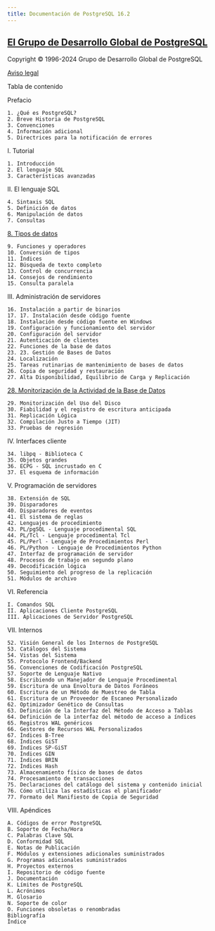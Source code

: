 ```yaml
---
title: Documentación de PostgreSQL 16.2
---
```


[El Grupo de Desarrollo Global de PostgreSQL](https://www.postgresql.org/developer/core/)
-------------------------------------------

Copyright © 1996-2024 Grupo de Desarrollo Global de PostgreSQL

[Aviso legal]()

Tabla de contenido

Prefacio

    1. ¿Qué es PostgreSQL?
    2. Breve Historia de PostgreSQL
    3. Convenciones
    4. Información adicional
    5. Directrices para la notificación de errores

I. Tutorial

    1. Introducción
    2. El lenguaje SQL 
    3. Características avanzadas


II. El lenguaje SQL

    4. Sintaxis SQL
    5. Definición de datos
    6. Manipulación de datos
    7. Consultas
    
[8. Tipos de datos](II.El_lenguaje_SQL/8.Tipos_de_datos.md)

    9. Funciones y operadores
    10. Conversión de tipos
    11. Índices
    12. Búsqueda de texto completo
    13. Control de concurrencia
    14. Consejos de rendimiento
    15. Consulta paralela

III. Administración de servidores

    16. Instalación a partir de binarios
    17. 17. Instalación desde código fuente
    18. Instalación desde código fuente en Windows
    19. Configuración y funcionamiento del servidor
    20. Configuración del servidor
    21. Autenticación de clientes
    22. Funciones de la base de datos
    23. 23. Gestión de Bases de Datos
    24. Localización
    25. Tareas rutinarias de mantenimiento de bases de datos
    26. Copia de seguridad y restauración
    27. Alta Disponibilidad, Equilibrio de Carga y Replicación
    
[28. Monitorización de la Actividad de la Base de Datos](III.Administracion_de_servidores/28.Seguimiento_de_la_actividad_de_la_base_de_datos.md)
    
    29. Monitorización del Uso del Disco
    30. Fiabilidad y el registro de escritura anticipada
    31. Replicación Lógica
    32. Compilación Justo a Tiempo (JIT)
    33. Pruebas de regresión

IV. Interfaces cliente

    34. libpq - Biblioteca C
    35. Objetos grandes
    36. ECPG - SQL incrustado en C
    37. El esquema de información

V. Programación de servidores

    38. Extensión de SQL
    39. Disparadores
    40. Disparadores de eventos
    41. El sistema de reglas
    42. Lenguajes de procedimiento
    43. PL/pgSQL - Lenguaje procedimental SQL
    44. PL/Tcl - Lenguaje procedimental Tcl
    45. PL/Perl - Lenguaje de Procedimientos Perl
    46. PL/Python - Lenguaje de Procedimientos Python
    47. Interfaz de programación de servidor
    48. Procesos de trabajo en segundo plano
    49. Decodificación lógica
    50. Seguimiento del progreso de la replicación
    51. Módulos de archivo

VI. Referencia

    I. Comandos SQL
    II. Aplicaciones Cliente PostgreSQL
    III. Aplicaciones de Servidor PostgreSQL

VII. Internos

    52. Visión General de los Internos de PostgreSQL
    53. Catálogos del Sistema
    54. Vistas del Sistema
    55. Protocolo Frontend/Backend
    56. Convenciones de Codificación PostgreSQL
    57. Soporte de Lenguaje Nativo
    58. Escribiendo un Manejador de Lenguaje Procedimental
    59. Escritura de una Envoltura de Datos Foráneos
    60. Escritura de un Método de Muestreo de Tabla
    61. Escritura de un Proveedor de Escaneo Personalizado
    62. Optimizador Genético de Consultas
    63. Definición de la Interfaz del Método de Acceso a Tablas
    64. Definición de la interfaz del método de acceso a índices
    65. Registros WAL genéricos
    66. Gestores de Recursos WAL Personalizados
    67. Índices B-Tree
    68. Índices GiST
    69. Índices SP-GiST
    70. Índices GIN
    71. Índices BRIN
    72. Índices Hash
    73. Almacenamiento físico de bases de datos
    74. Procesamiento de transacciones
    75. Declaraciones del catálogo del sistema y contenido inicial
    76. Cómo utiliza las estadísticas el planificador
    77. Formato del Manifiesto de Copia de Seguridad

VIII. Apéndices

    A. Códigos de error PostgreSQL
    B. Soporte de Fecha/Hora
    C. Palabras Clave SQL
    D. Conformidad SQL
    E. Notas de Publicación
    F. Módulos y extensiones adicionales suministrados
    G. Programas adicionales suministrados
    H. Proyectos externos
    I. Repositorio de código fuente
    J. Documentación
    K. Límites de PostgreSQL
    L. Acrónimos
    M. Glosario
    N. Soporte de color
    O. Funciones obsoletas o renombradas
    Bibliografía
    Índice